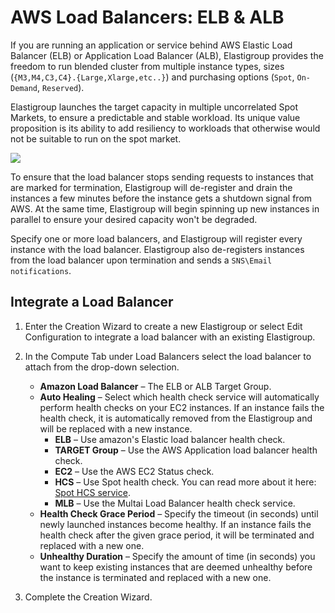 # AWS Load Balancers: ELB & ALB

If you are running an application or service behind AWS Elastic Load Balancer (ELB) or Application Load Balancer (ALB), Elastigroup provides the freedom to run blended cluster from multiple instance types, sizes (`{M3,M4,C3,C4}.{Large,Xlarge,etc..}`) and purchasing options (`Spot`, `On-Demand`, `Reserved`).

Elastigroup launches the target capacity in multiple uncorrelated Spot Markets, to ensure a predictable and stable workload. Its unique value proposition is its ability to add resiliency to workloads that otherwise would not be suitable to run on the spot market.

<img src="/elastigroup/_media/aws-load-balancers-elb-alb_1.png" />

To ensure that the load balancer stops sending requests to instances that are marked for termination, Elastigroup will de-register and drain the instances a few minutes before the instance gets a shutdown signal from AWS. At the same time, Elastigroup will begin spinning up new instances in parallel to ensure your desired capacity won't be degraded.

Specify one or more load balancers, and Elastigroup will register every instance with the load balancer. Elastigroup also de-registers instances from the load balancer upon termination and sends a `SNS\Email notifications`.

## Integrate a Load Balancer

1. Enter the Creation Wizard to create a new Elastigroup or select Edit Configuration to integrate a load balancer with an existing Elastigroup.
2. In the Compute Tab under Load Balancers select the load balancer to attach from the drop-down selection.

   - **Amazon Load Balancer** – The ELB or ALB Target Group.
   - **Auto Healing** – Select which health check service will automatically perform health checks on your EC2 instances. If an instance fails the health check, it is automatically removed from the Elastigroup and will be replaced with a new instance.
     - **ELB** – Use amazon's Elastic load balancer health check.
     - **TARGET Group** – Use the AWS Application load balancer health check.
     - **EC2** – Use the AWS EC2 Status check.
     - **HCS** – Use Spot health check. You can read more about it here: [Spot HCS service](elastigroup/tools-integrations/custom-health-check-service).
     - **MLB** – Use the Multai Load Balancer health check service.
   - **Health Check Grace Period** – Specify the timeout (in seconds) until newly launched instances become healthy. If an instance fails the health check after the given grace period, it will be terminated and replaced with a new one.
   - **Unhealthy Duration** – Specify the amount of time (in seconds) you want to keep existing instances that are deemed unhealthy before the instance is terminated and replaced with a new one.

3. Complete the Creation Wizard.
